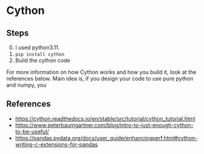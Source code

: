# Cython
## Steps
0. I used python3.11.
1. `pip install cython`
2. Build the cython code

For more information on how Cython works and how you build it, look at the references below.
Main idea is, if you design your code to use pure python and numpy, you 

## References
* https://cython.readthedocs.io/en/stable/src/tutorial/cython_tutorial.html
* https://www.peterbaumgartner.com/blog/intro-to-just-enough-cython-to-be-useful/
* https://pandas.pydata.org/docs/user_guide/enhancingperf.html#cython-writing-c-extensions-for-pandas
